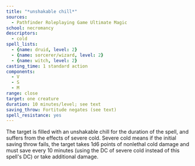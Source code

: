```yaml
---
title: "*unshakable chill*"
sources:
  - Pathfinder Roleplaying Game Ultimate Magic
school: necromancy
descriptors:
  - cold
spell_lists:
  - {name: druid, level: 2}
  - {name: sorcerer/wizard, level: 2}
  - {name: witch, level: 2}
casting_time: 1 standard action
components:
  - V
  - S
  - M
range: close
target: one creature
duration: 10 minutes/level; see text
saving_throw: Fortitude negates (see text)
spell_resistance: yes
---
```


The target is filled with an unshakable chill for the duration of the spell, and suffers from the effects of severe cold. Severe cold means if the initial saving throw fails, the target takes 1d6 points of nonlethal cold damage and must save every 10 minutes (using the DC of severe cold instead of this spell's DC) or take additional damage.

